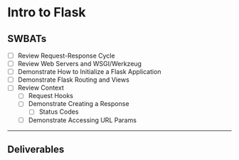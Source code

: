 # Intro to Flask

## SWBATs
- [ ] Review Request-Response Cycle
- [ ] Review Web Servers and WSGI/Werkzeug
- [ ] Demonstrate How to Initialize a Flask Application
- [ ] Demonstrate Flask Routing and Views
- [ ] Review Context
    - [ ] Request Hooks
    - [ ] Demonstrate Creating a Response
        - [ ] Status Codes 
    - [ ] Demonstrate Accessing URL Params

***

## Deliverables